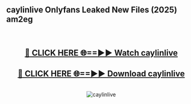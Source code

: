 <h2>caylinlive Onlyfans Leaked New Files (2025) am2eg</h2>
<br>
<div align="center">
<h2><a href="https://mediafiles.top/caylinlive&ref=git" rel="nofollow">🔴 CLICK HERE 🌐==►► Watch caylinlive</a></h2>
<h2><a href="https://mediafiles.top/caylinlive&ref=git" rel="nofollow">🔴 CLICK HERE 🌐==►► Download caylinlive</a></h2>
<br>
<a href="https://mediafiles.top/caylinlive&ref=git" rel="nofollow" data-target="animated-image.originalLink"><img src="https://i.ibb.co.com/xMMVF88/686577567.gif" alt="caylinlive" style="max-width: 100%; display: inline-block;" data-target="animated-image.originalImage"></a>
</div>
<br>
<br>